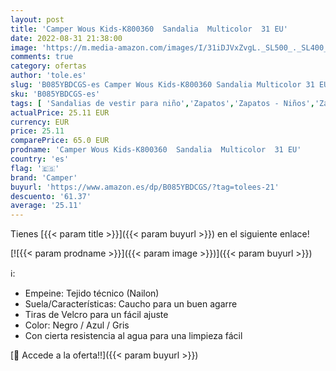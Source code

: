 ```yaml
---
layout: post
title: 'Camper Wous Kids-K800360  Sandalia  Multicolor  31 EU'
date: 2022-08-31 21:38:00
image: 'https://m.media-amazon.com/images/I/31iDJVxZvgL._SL500_._SL400_.jpg'
comments: true
category: ofertas
author: 'tole.es'
slug: 'B085YBDCGS-es Camper Wous Kids-K800360 Sandalia Multicolor 31 EU'
sku: 'B085YBDCGS-es'
tags: [ 'Sandalias de vestir para niño','Zapatos','Zapatos - Niños','Zapatos y complementos','camper','sandalia','🇪🇸', ]
actualPrice: 25.11 EUR
currency: EUR
price: 25.11
comparePrice: 65.0 EUR
prodname: 'Camper Wous Kids-K800360  Sandalia  Multicolor  31 EU'
country: 'es'
flag: '🇪🇸'
brand: 'Camper'
buyurl: 'https://www.amazon.es/dp/B085YBDCGS/?tag=tolees-21'
descuento: '61.37'
average: '25.11'
---
```


Tienes [{{< param title >}}]({{< param buyurl >}}) en el siguiente enlace!

[![{{< param prodname >}}]({{< param image >}})]({{< param buyurl >}})

ℹ️:

- Empeine: Tejido técnico (Nailon)
- Suela/Características: Caucho para un buen agarre
- Tiras de Velcro para un fácil ajuste
- Color: Negro / Azul / Gris
- Con cierta resistencia al agua para una limpieza fácil

[🛒 Accede a la oferta!!]({{< param buyurl >}})
